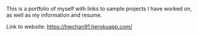 This is a portfolio of myself with links to sample projects I have worked on,
as well as my information and resume.

Link to website: https://hwchan91.herokuapp.com/
